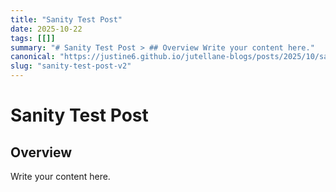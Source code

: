 ```yaml
---
title: "Sanity Test Post"
date: 2025-10-22
tags: [[]]
summary: "# Sanity Test Post > ## Overview Write your content here."
canonical: "https://justine6.github.io/jutellane-blogs/posts/2025/10/sanity-test-post/"
slug: "sanity-test-post-v2"
---
```

# Sanity Test Post

> 

## Overview

Write your content here.


